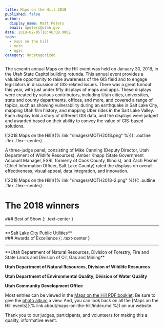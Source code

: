 ```yaml
---
title: Maps on the Hill 2018
published: false
author:
  display_name: Matt Peters
  email: mpeters@utah.gov
date: 2018-02-05T16:46:08.000Z
tags:
  - maps on the hill
  - moth
  - ugic
category: Uncategorized
---
```


The seventh annual Maps on the Hill event was held on January 30, 2018, in the Utah State Capitol building rotunda. This annual event provides a valuable opportunity to raise awareness of the GIS field and to engage legislators in discussion of GIS-related issues. There was a great turnout this year, with just under fifty displays of maps and apps. These displays were created by various contributors, including Utah cities, universities, state and county departments, offices, and more, and covered a range of topics, such as showing vulnerability during an earthquake in Salt Lake City, mapping Utah film history, and mapping Uber rides in the Salt Lake Valley. Each display told a story of different GIS data, and the displays were judged and awarded based on their ability to convey the value of GIS-based solutions.

![2018 Maps on the Hill]({% link "/images/MOTH2018.png" %}){: .outline .flex .flex--center}

A three-judge panel, consisting of Mike Canning (Deputy Director, Utah Department of Wildlife Resources), Amber Knapp (State Government Account Manager, ESRI, formerly of Cook County, Illinois), and Zach Posner (Chief Information Officer, Salt Lake County) rated the displays on overall effectiveness, visual appeal, data integration, and innovation.

![2018 Maps on the Hill]({% link "/images/MOTH2018-2.png" %}){: .outline .flex .flex--center}

# The 2018 winners

<div class="pop text-center" markdown="1">
### Best of Show
{: .text-center }
<hr class="hr-separate" />
**Salt Lake City Public Utilities**
</div>

<div class="pop text-center" markdown="1">
### Awards of Excellence
{: .text-center }
<hr class="hr-separate" />
**Utah Department of Natural Resources, Division of Forestry, Fire and State Lands and Division of Oil, Gas and Mining**

**Utah Department of Natural Resources, Division of Wildlife Resources**

**Utah Department of Environmental Quality, Division of Water Quality**

**Utah Community Development Office**

</div>

Most entries can be viewed in the [Maps on the Hill PDF booklet](https://drive.google.com/file/d/1Dtrr93RL3JI7wpWqLe4eVRY9DNDWOP_1/view?usp=sharing). Be sure to give the [photo album](https://drive.google.com/drive/folders/1w7L5UgyP7w8_5BWaWklP8YeSQWWLR0Ql?usp=sharing) a view. And, you can look back on all the [Maps on the Hill events]({% link about/maps-on-the-hill/index.md %}) on our website.

Thank you to our judges, participants, and volunteers for making this a quality, informative event.
